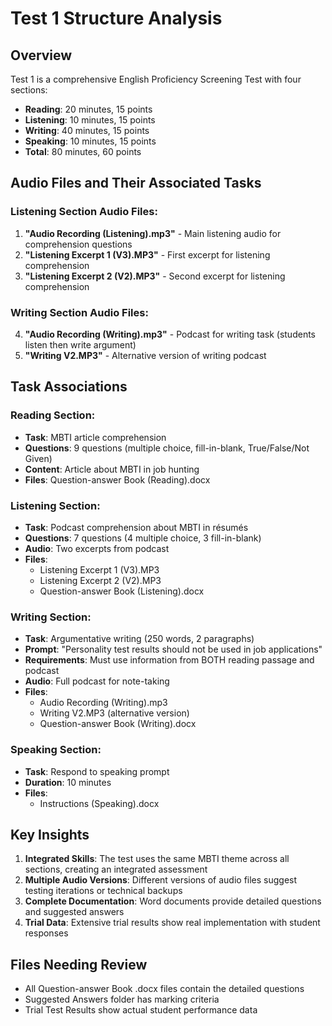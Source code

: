 # Test 1 Structure Analysis

## Overview
Test 1 is a comprehensive English Proficiency Screening Test with four sections:
- **Reading**: 20 minutes, 15 points
- **Listening**: 10 minutes, 15 points  
- **Writing**: 40 minutes, 15 points
- **Speaking**: 10 minutes, 15 points
- **Total**: 80 minutes, 60 points

## Audio Files and Their Associated Tasks

### Listening Section Audio Files:
1. **"Audio Recording (Listening).mp3"** - Main listening audio for comprehension questions
2. **"Listening Excerpt 1 (V3).MP3"** - First excerpt for listening comprehension
3. **"Listening Excerpt 2 (V2).MP3"** - Second excerpt for listening comprehension

### Writing Section Audio Files:
4. **"Audio Recording (Writing).mp3"** - Podcast for writing task (students listen then write argument)
5. **"Writing V2.MP3"** - Alternative version of writing podcast

## Task Associations

### Reading Section:
- **Task**: MBTI article comprehension
- **Questions**: 9 questions (multiple choice, fill-in-blank, True/False/Not Given)
- **Content**: Article about MBTI in job hunting
- **Files**: Question-answer Book (Reading).docx

### Listening Section:
- **Task**: Podcast comprehension about MBTI in résumés
- **Questions**: 7 questions (4 multiple choice, 3 fill-in-blank)
- **Audio**: Two excerpts from podcast
- **Files**: 
  - Listening Excerpt 1 (V3).MP3
  - Listening Excerpt 2 (V2).MP3
  - Question-answer Book (Listening).docx

### Writing Section:
- **Task**: Argumentative writing (250 words, 2 paragraphs)
- **Prompt**: "Personality test results should not be used in job applications"
- **Requirements**: Must use information from BOTH reading passage and podcast
- **Audio**: Full podcast for note-taking
- **Files**: 
  - Audio Recording (Writing).mp3
  - Writing V2.MP3 (alternative version)
  - Question-answer Book (Writing).docx

### Speaking Section:
- **Task**: Respond to speaking prompt
- **Duration**: 10 minutes
- **Files**: 
  - Instructions (Speaking).docx

## Key Insights

1. **Integrated Skills**: The test uses the same MBTI theme across all sections, creating an integrated assessment
2. **Multiple Audio Versions**: Different versions of audio files suggest testing iterations or technical backups
3. **Complete Documentation**: Word documents provide detailed questions and suggested answers
4. **Trial Data**: Extensive trial results show real implementation with student responses

## Files Needing Review
- All Question-answer Book .docx files contain the detailed questions
- Suggested Answers folder has marking criteria
- Trial Test Results show actual student performance data
